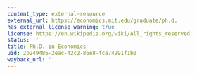 ```yaml
---
content_type: external-resource
external_url: https://economics.mit.edu/graduate/ph.d.
has_external_license_warning: true
license: https://en.wikipedia.org/wiki/All_rights_reserved
status: ''
title: Ph.D. in Economics
uid: 2b249486-2eac-42c2-86e8-fce74291f1b0
wayback_url: ''
---
```


